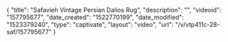 {
    "title": "Safavieh Vintage Persian Dalios Rug",
    "description": "",
    "videoid": "157795677",
    "date_created": "1522770199",
    "date_modified": "1523379240",
    "type": "captivate",
    "layout": "video",
    "url": "\/v\/vtp411c-28-saf\/157795677"
}